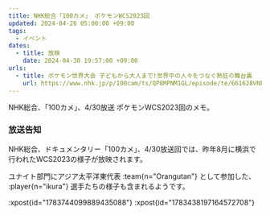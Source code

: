 ```yaml
---
title: NHK総合「100カメ」 ポケモンWCS2023回
updated: 2024-04-26 05:00:00 +09:00
tags:
  - イベント
dates:
  - title: 放映
    date: 2024-04-30 19:57:00 +09:00
urls:
  - title: ポケモン世界大会 子どもから大人まで!世界中の人々をつなぐ熱狂の舞台裏
    url: https://www.nhk.jp/p/100cam/ts/QP8MPNM1GL/episode/te/661628VNP3/
---
```


NHK総合、「100カメ」、4/30放送 ポケモンWCS2023回のメモ。

<!-- more -->

### 放送告知

NHK総合、ドキュメンタリー「100カメ」、4/30放送回では、昨年8月に横浜で行われたWCS2023の様子が放映されます。

ユナイト部門にアジア太平洋東代表 :team{n="Orangutan"} として参加した、 :player{n="ikura"} 選手たちの様子も含まれるようです。

:xpost{id="1783744099889435088"}
:xpost{id="1783438197164572708"}